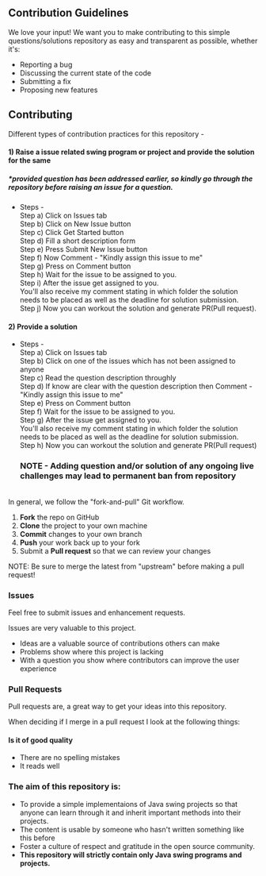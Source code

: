 ## Contribution Guidelines

We love your input! We want you to make contributing to this simple questions/solutions repository as easy and transparent as possible, whether it's:

- Reporting a bug
- Discussing the current state of the code
- Submitting a fix
- Proposing new features


## Contributing

Different types of contribution practices for this repository - 
#### 1) Raise a issue related swing program or project and provide the solution for the same
##### *provided question has been addressed earlier, so kindly go through the repository before raising an issue for a question.
- Steps - <br>
  Step a) Click on Issues tab <br>
  Step b) Click on New Issue button <br>
  Step c) Click Get Started button <br>
  Step d) Fill a short description form <br>
  Step e) Press Submit New Issue button <br>
  Step f) Now Comment - "Kindly assign this issue to me" <br>
  Step g) Press on Comment button <br>
  Step h) Wait for the issue to be assigned to you. <br>
  Step i) After the issue get assigned to you. <br>
          You'll also receive my comment stating in which folder the solution needs to be placed as well as the deadline for solution submission. <br>
  Step j) Now you can workout the solution and generate PR(Pull request).
  
#### 2) Provide a solution
- Steps - <br>
  Step a) Click on Issues tab <br>
  Step b) Click on one of the issues which has not been assigned to anyone <br>
  Step c) Read the question description throughly <br>
  Step d) If know are clear with the question description then Comment - "Kindly assign this issue to me" <br>
  Step e) Press on Comment button <br>
  Step f) Wait for the issue to be assigned to you. <br>
  Step g) After the issue get assigned to you. <br>
          You'll also receive my comment stating in which folder the solution needs to be placed as well as the deadline for solution submission. <br>
  Step h) Now you can workout the solution and generate PR(Pull request)
  
  
  ### NOTE - Adding question and/or solution of any ongoing live challenges may lead to permanent ban from repository
  
<br>
In general, we follow the "fork-and-pull" Git workflow.

 1. **Fork** the repo on GitHub
 2. **Clone** the project to your own machine
 4. **Commit** changes to your own branch
 5. **Push** your work back up to your fork
 6. Submit a **Pull request** so that we can review your changes

NOTE: Be sure to merge the latest from "upstream" before making a pull request!


### Issues

Feel free to submit issues and enhancement requests.

Issues are very valuable to this project.

* Ideas are a valuable source of contributions others can make
* Problems show where this project is lacking
* With a question you show where contributors can improve the user experience


### Pull Requests

Pull requests are, a great way to get your ideas into this repository.

When deciding if I merge in a pull request I look at the following things:

#### Is it of good quality

* There are no spelling mistakes
* It reads well

### The aim of this repository is:

* To provide a simple implementaions of Java swing projects so that anyone can learn through it and inherit important methods into their projects.
* The content is usable by someone who hasn't written something like this before
* Foster a culture of respect and gratitude in the open source community.
* <b>This repository will strictly contain only Java swing programs and projects<b>.
